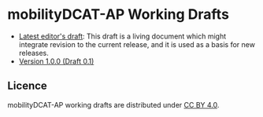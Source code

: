 # mobilityDCAT-AP Working Drafts

- [Latest editor's draft](./latest/): This draft is a living document which might integrate revision to the current release, and it is used as a basis for new releases.
- [Version 1.0.0 (Draft 0.1)](./1.0.0-draft-0.1/)

## Licence

mobilityDCAT-AP working drafts are distributed under [CC BY 4.0](https://creativecommons.org/licenses/by/4.0/).
